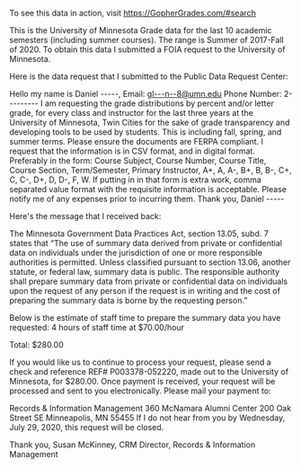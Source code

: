 To see this data in action, visit https://GopherGrades.com/#search

This is the University of Minnesota Grade data for the last 10 academic semesters (including summer courses). The range is Summer of 2017-Fall of 2020. To obtain this data I submitted a FOIA request to the University of Minnesota.

Here is the data request that I submitted to the Public Data Request Center:

Hello my name is Daniel -----, Email: gl---n--8@umn.edu Phone Number: 2--------- I am requesting the grade distributions by percent and/or letter grade, for every class and instructor for the last three years at the University of Minnesota, Twin Cities for the sake of grade transparency and developing tools to be used by students. This is including fall, spring, and summer terms. Please ensure the documents are FERPA compliant. I request that the information is in CSV format, and in digital format. Preferably in the form: Course Subject, Course Number, Course Title, Course Section, Term/Semester, Primary Instructor, A+, A, A-, B+, B, B-, C+, C, C-, D+, D, D-, F, W. If putting in in that form is extra work, comma separated value format with the requisite information is acceptable. Please notify me of any expenses prior to incurring them. Thank you, Daniel -----

Here's the message that I received back:

The Minnesota Government Data Practices Act, section 13.05, subd. 7 states that “The use of summary data derived from private or confidential data on individuals under the jurisdiction of one or more responsible authorities is permitted. Unless classified pursuant to section 13.06, another statute, or federal law, summary data is public. The responsible authority shall prepare summary data from private or confidential data on individuals upon the request of any person if the request is in writing and the cost of preparing the summary data is borne by the requesting person.”

Below is the estimate of staff time to prepare the summary data you have requested: 4 hours of staff time at $70.00/hour

Total: $280.00

If you would like us to continue to process your request, please send a check and reference REF# P003378-052220, made out to the University of Minnesota, for $280.00. Once payment is received, your request will be processed and sent to you electronically. Please mail your payment to:

Records & Information Management
360 McNamara Alumni Center
200 Oak Street SE
Minneapolis, MN 55455
If I do not hear from you by Wednesday, July 29, 2020, this request will be closed.

Thank you,
Susan McKinney, CRM
Director, Records & Information Management
